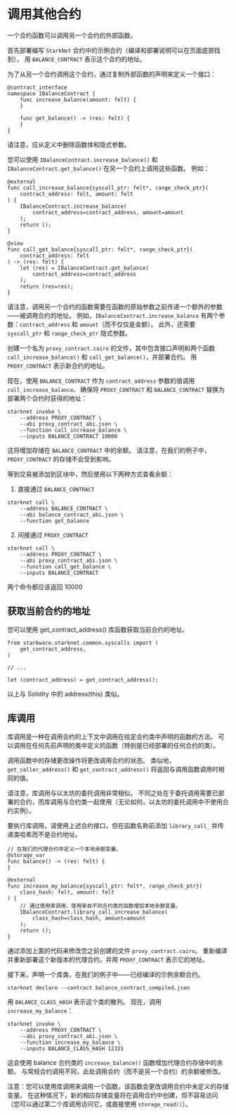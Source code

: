 # 调用其他合约

一个合约函数可以调用另一个合约的外部函数。

首先部署编写 ```StarkNet``` 合约中的示例合约（编译和部署说明可以在页面底部找到）。 用 ```BALANCE_CONTRACT``` 表示这个合约的地址。

为了从另一个合约调用这个合约，通过复制外部函数的声明来定义一个接口：

```
@contract_interface
namespace IBalanceContract {
    func increase_balance(amount: felt) {
    }

    func get_balance() -> (res: felt) {
    }
}
```
请注意，应从定义中删除函数体和隐式参数。

您可以使用 ```IBalanceContract.increase_balance()``` 和 ```IBalanceContract.get_balance()``` 在另一个合约上调用这些函数。 例如：

```
@external
func call_increase_balance{syscall_ptr: felt*, range_check_ptr}(
    contract_address: felt, amount: felt
) {
    IBalanceContract.increase_balance(
        contract_address=contract_address, amount=amount
    );
    return ();
}

@view
func call_get_balance{syscall_ptr: felt*, range_check_ptr}(
    contract_address: felt
) -> (res: felt) {
    let (res) = IBalanceContract.get_balance(
        contract_address=contract_address
    );
    return (res=res);
}
```

请注意，调用另一个合约的函数需要在函数的原始参数之前传递一个额外的参数——被调用合约的地址。 例如，```IBalanceContract.increase_balance``` 有两个参数：```contract_address``` 和 ```amount```（而不仅仅是金额）。 此外，还需要 ```syscall_ptr``` 和 ```range_check_ptr``` 隐式参数。

创建一个名为 ```proxy_contract.cairo``` 的文件，其中包含接口声明和两个函数 ```call_increase_balance()``` 和 ```call_get_balance()```，并部署合约。 用 ```PROXY_CONTRACT``` 表示新合约的地址。

现在，使用 ```BALANCE_CONTRACT``` 作为 ```contract_address``` 参数的值调用 ```call_increase_balance。``` 确保将 ```PROXY_CONTRACT``` 和 ```BALANCE_CONTRACT``` 替换为部署两个合约时获得的地址：

```
starknet invoke \
    --address PROXY_CONTRACT \
    --abi proxy_contract_abi.json \
    --function call_increase_balance \
    --inputs BALANCE_CONTRACT 10000
```

这将增加存储在 ```BALANCE_CONTRACT``` 中的余额。 请注意，在我们的例子中，```PROXY_CONTRACT``` 的存储不会受到影响。

等到交易被添加到区块中，然后使用以下两种方式查看余额：

1. 直接通过 ```BALANCE_CONTRACT```
```
starknet call \
    --address BALANCE_CONTRACT \
    --abi balance_contract_abi.json \
    --function get_balance
```

2. 间接通过 ```PROXY_CONTRACT```
```
starknet call \
    --address PROXY_CONTRACT \
    --abi proxy_contract_abi.json \
    --function call_get_balance \
    --inputs BALANCE_CONTRACT
```

两个命令都应该返回 10000

## 获取当前合约的地址

您可以使用 get_contract_address() 库函数获取当前合约的地址。

```
from starkware.starknet.common.syscalls import (
    get_contract_address,
)

// ...

let (contract_address) = get_contract_address();
```

以上与 Solidity 中的 address(this) 类似。

## 库调用

库调用是一种在调用合约的上下文中调用在给定合约类中声明的函数的方法。 可以调用在任何先前声明的类中定义的函数（特别是已经部署的任何合约的类）。

调用函数中的存储更改操作将更改调用合约的状态。 类似地，```get_caller_address()``` 和 ```get_contract_address()``` 将返回与调用函数调用时相同的值。

请注意，库调用与以太坊的委托调用非常相似。 不同之处在于委托调用需要已部署的合约，而库调用与合约类一起使用（无论如何，以太坊的委托调用中不使用合约实例）。

要执行库调用，请使用上述合约接口，但在函数名称前添加 ```library_call_``` 并传递类哈希而不是合约地址。

```
// 在我们的代理合约中定义一个本地余额变量。
@storage_var
func balance() -> (res: felt) {
}

@external
func increase_my_balance{syscall_ptr: felt*, range_check_ptr}(
    class_hash: felt, amount: felt
) {
    // 通过使用库调用，使用来自不同合约类的函数增加本地余额变量。
    IBalanceContract.library_call_increase_balance(
        class_hash=class_hash, amount=amount
    );
    return ();
}
```

通过添加上面的代码来修改您之前创建的文件 ```proxy_contract.cairo```。 重新编译并重新部署这个新版本的代理合约，并用 ```PROXY_CONTRACT``` 表示它的地址。

接下来，声明一个库类，在我们的例子中——已经编译的示例余额合约。

```
starknet declare --contract balance_contract_compiled.json
```

用 ```BALANCE_CLASS_HASH``` 表示这个类的散列。 现在，调用 ```increase_my_balance```：

```
starknet invoke \
    --address PROXY_CONTRACT \
    --abi proxy_contract_abi.json \
    --function increase_my_balance \
    --inputs BALANCE_CLASS_HASH 12321
```

这会使用 balance 合约类的 ```increase_balance()``` 函数增加代理合约存储中的余额。 与常规合约调用不同，此处调用合约（而不是另一个合约）的余额被修改。

注意：您可以使用库调用来调用一个函数，该函数会更改调用合约中未定义的存储变量。 在这种情况下，新的相应存储变量将在调用合约中创建，但不容易访问（您可以通过第二个库调用访问它，或直接使用 ```storage_read()```）。